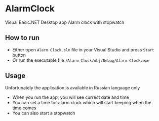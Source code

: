 # AlarmClock
Visual Basic.NET Desktop app Alarm clock with stopwatch

## How to run
- Either open `Alarm Clock.sln` file in your Visual Studio and press `Start` button
- Or run the executable file `/Alarm Clock/obj/Debug/Alarm Clock.exe`

## Usage
Unfortunately the application is available in Russian language only
- When you run the app, you will see currect date and time
- You can set a time for alarm clock which will start beeping when the time comes
- You can also start a stopwatch
